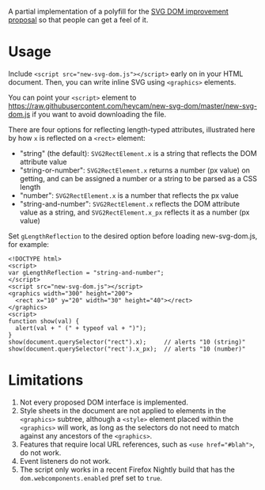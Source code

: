 A partial implementation of a polyfill for the [SVG DOM improvement proposal](http://dev.w3.org/SVG/proposals/improving-svg-dom/)
so that people can get a feel of it.

Usage
=====

Include `<script src="new-svg-dom.js"></script>` early on in your HTML
document.  Then, you can write inline SVG using `<graphics>` elements.

You can point your `<script>` element to https://raw.githubusercontent.com/heycam/new-svg-dom/master/new-svg-dom.js if you want to avoid downloading the file.

There are four options for reflecting length-typed attributes, illustrated here by how `x` is reflected on a `<rect>` element:

* "string" (the default): `SVG2RectElement.x` is a string that reflects the DOM attribute value
* "string-or-number": `SVG2RectElement.x` returns a number (px value) on getting, and can be assigned a number or a string to be parsed as a CSS length
* "number": `SVG2RectElement.x` is a number that reflects the px value
* "string-and-number": `SVG2RectElement.x` reflects the DOM attribute value as a string, and `SVG2RectElement.x_px` reflects it as a number (px value)

Set `gLengthReflection` to the desired option before loading new-svg-dom.js, for example:

```
<!DOCTYPE html>
<script>
var gLengthReflection = "string-and-number";
</script>
<script src="new-svg-dom.js"></script>
<graphics width="300" height="200">
  <rect x="10" y="20" width="30" height="40"></rect>
</graphics>
<script>
function show(val) {
  alert(val + " (" + typeof val + ")");
}
show(document.querySelector("rect").x);     // alerts "10 (string)"
show(document.querySelector("rect').x_px);  // alerts "10 (number)"
```

Limitations
===========

1. Not every proposed DOM interface is implemented.
2. Style sheets in the document are not applied to elements in the `<graphics>` subtree, although a `<style>` element placed within the `<graphics>` will work, as long as the selectors do not need to match against any ancestors of the `<graphics>`.
3. Features that require local URL references, such as `<use href="#blah">`, do not work.
4. Event listeners do not work.
5. The script only works in a recent Firefox Nightly build that has the `dom.webcomponents.enabled` pref set to `true`.

